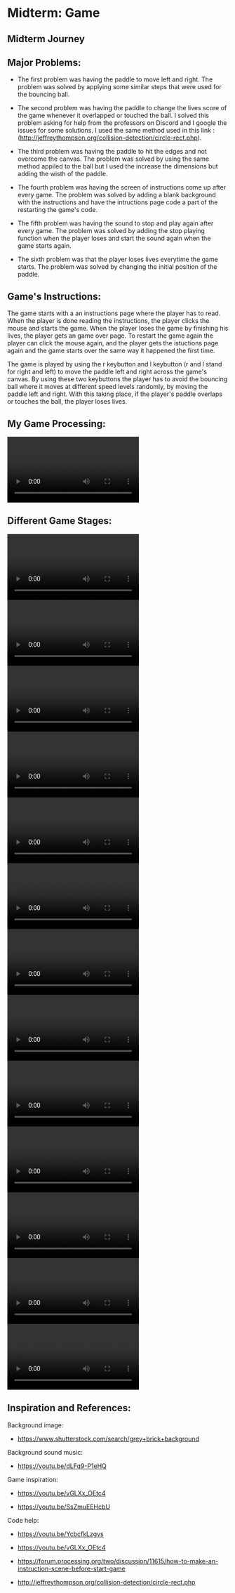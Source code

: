 # Midterm: Game

## Midterm Journey

## Major Problems:

- The first problem was having the paddle to move left and right. The problem was solved by applying some similar steps that were used for the bouncing ball.

- The second problem was having the paddle to change the lives score of the game whenever it overlapped or touched the ball. I solved this problem asking for help from the professors on Discord and I google the issues for some solutions. I used the same method used in this link : (http://jeffreythompson.org/collision-detection/circle-rect.php).

- The third problem was having the paddle to hit the edges and not overcome the canvas. The problem was solved by using the same method appiled to the ball but I used the increase the dimensions but adding the wisth of the paddle.

- The fourth problem was having the screen of instructions come up after every game. The problem was solved by adding a blank background with the instructions and have the intructions page code a part of the restarting the game's code.

- The fifth problem was having the sound to stop and play again after every game. The problem was solved by adding the stop playing function when the player loses and start the sound again when the game starts again. 

- The sixth problem was that the player loses lives everytime the game starts. The problem was solved by changing the initial position of the paddle.

## Game's Instructions:

The game starts with a an instructions page where the player has to read. When the player is done reading the instructions, the player clicks the mouse and starts the game. When the player loses the game by finishing his lives, the player gets an game over page. To restart the game again the player can click the mouse again, and the player gets the istuctions page again and the game starts over the same way it happened the first time. 

The game is played by using the r keybutton and l keybutton (r and l stand for right and left) to move the paddle left and right across the game's canvas. By using these two keybuttons the player has to avoid the bouncing ball where it moves at different speed levels randomly, by moving the paddle left and right. With this taking place, if the player's paddle overlaps or touches the ball, the player loses lives.

## My Game Processing:

![](players.mov)

## Different Game Stages:
![](Bouncing.mov)
![](Paddle.mov)
![](moving_paddle.mov)
![](moving_paddle1.mov)
![](score.mov)
![](update.mov)
![](left.mov)
![](start.mov)
![](overlapping.mov)
![](paddles1.mov)
![](final11.mov)
![](Record.mov)
![](screen20.mov)

## Inspiration and References:

Background image:

- https://www.shutterstock.com/search/grey+brick+background

Background sound music:

- https://youtu.be/dLFq9-P1eHQ

Game inspiration: 

- https://youtu.be/vGLXx_OEtc4

- https://youtu.be/SsZmuEEHcbU

Code help: 

- https://youtu.be/YcbcfkLzgvs

- https://youtu.be/vGLXx_OEtc4

- https://forum.processing.org/two/discussion/11615/how-to-make-an-instruction-scene-before-start-game

- http://jeffreythompson.org/collision-detection/circle-rect.php
